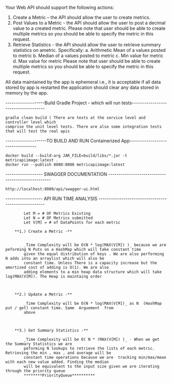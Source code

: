 Your Web API should support the following actions:
1. Create a Metric – the API should allow the user to create metrics.
2. Post Values to a Metric - the API should allow the user to post a decimal value to a created
metric. Please note that user should be able to create multiple metrics so you should be able to
specify the metric in this request.
3. Retrieve Statistics - the API should allow the user to retrieve summary statistics on ametric.
Specifically:
a. Arithmetic Mean of a values posted to metric
b. Median of a values posted to metric
c. Min value for metric
d. Max value for metric
Please note that user should be able to create multiple metrics so you should be able to specify
the metric in this request.

All data maintained by the app is ephemeral i.e., it is acceptable if all data stored by app is restarted the
application should clear any data stored in memory by the app.


-------------------Build Gradle Project - which will run tests------------------------------------

    gradle clean build ( There are tests at the service level and controller level which 
    comprise the unit level tests. There are also some integration tests that will test the real apis
    


--------------------TO BUILD AND RUN Containerized App---------------------------------
    
    
    docker build --build-arg JAR_FILE=build/libs/*.jar -t metricapiimage:latest .
    docker run --publish 8080:8080 metricapiimage:latest
    
    



------------------ SWAGGER DOCUMENTATION --------------------------------------------------
   
   
    http://localhost:8080/api/swagger-ui.html
    
------------------ API RUN TIME ANALYSIS ----------------------------------------------------

        
            
            Let M = # OF Metrics Existing  
            Let N = # OF Metrics submitted 
            Let V[M] = # of DataPoints for each metric 
        
        **1.) Create a Metric -** 
        
            
            _Time Complexity will be O(N * log(MAX(V[M]) )_ because we are peforming N Puts on a HashMap which will take constant time
            given the equal distribution of keys . We are also performing N adds into an arraylist which will also be
            constant time. Unless There is a capacity increase but the amortized cost of adding is O(1). We are also
            adding elements to a min heap data structure which will take log(MAX(V[M]). The Heap is maintaing order 
            
         
        
        **2.) Update a Metric -** 
        
            _Time Complexity will be O(N * log(MAX(V[M])_ as N  (HashMap put / get) constant time. Same  Arguement  from
            above 
            
        
            
        **3.) Get Summary Statistics -**
        
            _Time Complexity will be O( N * (MAX(V[M]) )_ - When we get the Summary Statistics we are 
            peforming N lookups to retrieve the lists of each metric. Retrieving the min , max , and average will be 
            constant time operations because we are  tracking min/max/mean with each new value added. Finding the median
            will be equivalent to the input size given we are iterating through the priority queue 
            ********PriorityQueue********** 
            
            
          
          
            
